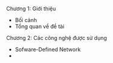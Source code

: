 Chương 1: Giới thiệu
- Bối cảnh
- Tổng quan về đề tài

Chương 2: Các công nghệ được sử dụng
- Sofware-Defined Network
- 
